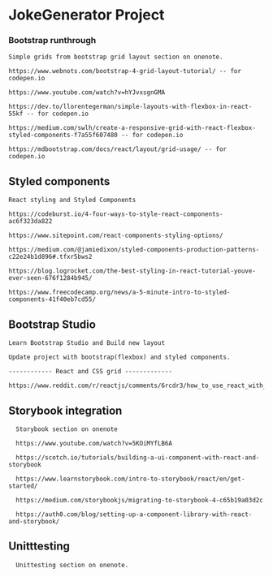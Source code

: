 # JokeGenerator Project



### Bootstrap runthrough

    Simple grids from bootstrap grid layout section on onenote.

    https://www.webnots.com/bootstrap-4-grid-layout-tutorial/ -- for codepen.io
    
    https://www.youtube.com/watch?v=hYJvxsgnGMA

    https://dev.to/llorentegerman/simple-layouts-with-flexbox-in-react-55kf -- for codepen.io
 
    https://medium.com/swlh/create-a-responsive-grid-with-react-flexbox-styled-components-f7a55f607480 -- for codepen.io
    
    https://mdbootstrap.com/docs/react/layout/grid-usage/ -- for codepen.io



## Styled components

    React styling and Styled Components

    https://codeburst.io/4-four-ways-to-style-react-components-ac6f323da822

    https://www.sitepoint.com/react-components-styling-options/

    https://medium.com/@jamiedixon/styled-components-production-patterns-c22e24b1d896#.tfxr5bws2

    https://blog.logrocket.com/the-best-styling-in-react-tutorial-youve-ever-seen-676f1284b945/

    https://www.freecodecamp.org/news/a-5-minute-intro-to-styled-components-41f40eb7cd55/


## Bootstrap Studio

    Learn Bootstrap Studio and Build new layout

    Update project with bootstrap(flexbox) and styled components.

    ------------ React and CSS grid -------------

    https://www.reddit.com/r/reactjs/comments/6rcdr3/how_to_use_react_with_css_grid/




## Storybook integration

      Storybook section on onenote

      https://www.youtube.com/watch?v=5KOiMYfLB6A

      https://scotch.io/tutorials/building-a-ui-component-with-react-and-storybook

      https://www.learnstorybook.com/intro-to-storybook/react/en/get-started/

      https://medium.com/storybookjs/migrating-to-storybook-4-c65b19a03d2c

      https://auth0.com/blog/setting-up-a-component-library-with-react-and-storybook/


## Unitttesting

      Unittesting section on onenote.



